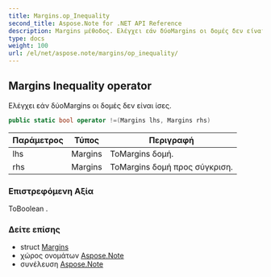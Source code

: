 ```yaml
---
title: Margins.op_Inequality
second_title: Aspose.Note for .NET API Reference
description: Margins μέθοδος. Ελέγχει εάν δύοMargins οι δομές δεν είναι ίσες.
type: docs
weight: 100
url: /el/net/aspose.note/margins/op_inequality/
---
```

## Margins Inequality operator

Ελέγχει εάν δύοMargins οι δομές δεν είναι ίσες.

```csharp
public static bool operator !=(Margins lhs, Margins rhs)
```

| Παράμετρος | Τύπος | Περιγραφή |
| --- | --- | --- |
| lhs | Margins | ΤοMargins δομή. |
| rhs | Margins | ΤοMargins δομή προς σύγκριση. |

### Επιστρεφόμενη Αξία

ΤοBoolean .

### Δείτε επίσης

* struct [Margins](../)
* χώρος ονομάτων [Aspose.Note](../../margins/)
* συνέλευση [Aspose.Note](../../../)


